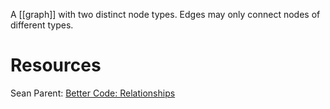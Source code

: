 A [[graph]] with two distinct node types. Edges may only connect nodes of different types.

# Resources
Sean Parent: [Better Code: Relationships](https://www.youtube.com/watch?v=ejF6qqohp3M)
